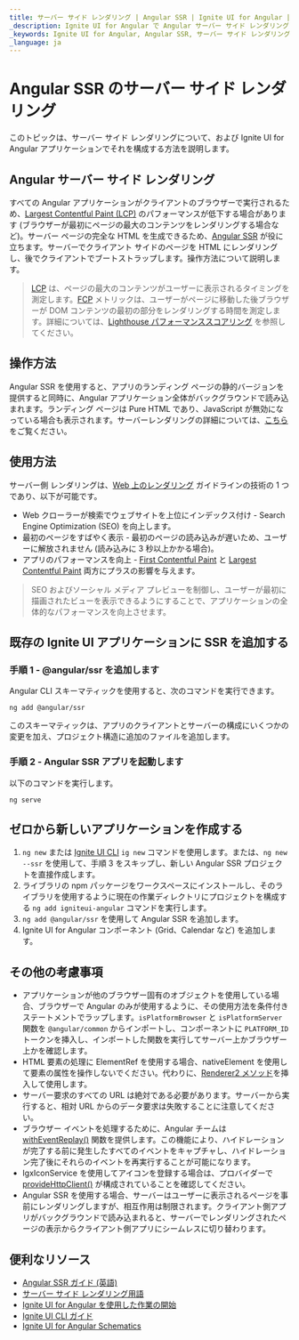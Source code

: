 ```yaml
---
title: サーバー サイド レンダリング | Angular SSR | Ignite UI for Angular | インフラジスティックス
_description: Ignite UI for Angular で Angular サーバー サイド レンダリングを使用する方法。
_keywords: Ignite UI for Angular, Angular SSR, サーバー サイド レンダリング
_language: ja
---
```


# Angular SSR のサーバー サイド レンダリング

このトピックは、サーバー サイド レンダリングについて、および Ignite UI for Angular アプリケーションでそれを構成する方法を説明します。 

## Angular サーバー サイド レンダリング

すべての Angular アプリケーションがクライアントのブラウザーで実行されるため、[Largest Contentful Paint (LCP)](https://web.dev/articles/lcp) のパフォーマンスが低下する場合があります (ブラウザーが最初にページの最大のコンテンツをレンダリングする場合など)。サーバー ページの完全な HTML を生成できるため、[Angular SSR](https://angular.dev/guide/ssr) が役に立ちます。サーバーでクライアント サイドのページを HTML にレンダリングし、後でクライアントでブートストラップします。操作方法について説明します。

> [LCP](https://web.dev/articles/lcp) は、ページの最大のコンテンツがユーザーに表示されるタイミングを測定します。[FCP](https://web.dev/first-contentful-paint) メトリックは、ユーザーがページに移動した後ブラウザーが DOM コンテンツの最初の部分をレンダリングする時間を測定します。詳細については、[Lighthouse パフォーマンススコアリング](https://web.dev/performance-scoring) を参照してください。



## 操作方法

Angular SSR を使用すると、アプリのランディング ページの静的バージョンを提供すると同時に、Angular アプリケーション全体がバックグラウンドで読み込まれます。ランディング ページは Pure HTML であり、JavaScript が無効になっている場合も表示されます。サーバーレンダリングの詳細については、[こちら](https://web.dev/articles/rendering-on-the-web?hl=ja)をご覧ください。

## 使用方法

サーバー側 レンダリングは、[Web 上のレンダリング](https://web.dev/articles/rendering-on-the-web?hl=ja) ガイドラインの技術の 1 つであり、以下が可能です。
- Web クローラーが検索でウェブサイトを上位にインデックス付け - Search Engine Optimization (SEO) を向上します。
- 最初のページをすばやく表示 - 最初のページの読み込みが遅いため、ユーザーに解放されません (読み込みに 3 秒以上かかる場合)。
- アプリのパフォーマンスを向上 - [First Contentful Paint](https://developer.chrome.com/docs/lighthouse/performance/first-contentful-paint?hl=ja) と [Largest Contentful Paint](https://web.dev/articles/lcp?hl=ja) 両方にプラスの影響を与えます。 

> SEO およびソーシャル メディア プレビューを制御し、ユーザーが最初に描画されたビューを表示できるようにすることで、アプリケーションの全体的なパフォーマンスを向上させます。

## 既存の Ignite UI アプリケーションに SSR を追加する

### 手順 1 - @angular/ssr を追加します
Angular CLI スキーマティックを使用すると、次のコマンドを実行できます。

```
ng add @angular/ssr
```

このスキーマティックは、アプリのクライアントとサーバーの構成にいくつかの変更を加え、プロジェクト構造に追加のファイルを追加します。

### 手順 2 - Angular SSR アプリを起動します
以下のコマンドを実行します。

```
ng serve
```

## ゼロから新しいアプリケーションを作成する 

1. `ng new` または [Ignite UI CLI](./cli/getting-started-with-cli.md) `ig new` コマンドを使用します。または、`ng new --ssr` を使用して、手順 3 をスキップし、新しい Angular SSR プロジェクトを直接作成します。
2. ライブラリの npm パッケージをワークスペースにインストールし、そのライブラリを使用するように現在の作業ディレクトリにプロジェクトを構成する `ng add igniteui-angular` コマンドを実行します。
3. `ng add @angular/ssr` を使用して Angular SSR を追加します。
4. Ignite UI for Angular コンポーネント (Grid、Calendar など) を追加します。

## その他の考慮事項

- アプリケーションが他のブラウザー固有のオブジェクトを使用している場合、ブラウザーで Angular のみが使用するように、その使用方法を条件付きステートメントでラップします。`isPlatformBrowser` と `isPlatformServer` 関数を `@angular/common` からインポートし、コンポーネントに `PLATFORM_ID` トークンを挿入し、インポートした関数を実行してサーバー上かブラウザー上かを確認します。 
- HTML 要素の処理に ElementRef を使用する場合、nativeElement を使用して要素の属性を操作しないでください。代わりに、[Renderer2 メソッド](https://alligator.io/angular/using-renderer2)を挿入して使用します。
- サーバー要求のすべての URL は絶対である必要があります。サーバーから実行すると、相対 URL からのデータ要求は失敗することに注意してください。
- ブラウザー イベントを処理するために、Angular チームは [withEventReplay()](https://angular.jp/guide/hydration#イベントのキャプチャと再生) 関数を提供します。この機能により、ハイドレーションが完了する前に発生したすべてのイベントをキャプチャし、ハイドレーション完了後にそれらのイベントを再実行することが可能になります。
- IgxIconService を使用してアイコンを登録する場合は、プロバイダーで [provideHttpClient()](https://angular.dev/api/common/http/provideHttpClient) が構成されていることを確認してください。
- Angular SSR を使用する場合、サーバーはユーザーに表示されるページを事前にレンダリングしますが、相互作用は制限されます。クライアント側アプリがバックグラウンドで読み込まれると、サーバーでレンダリングされたページの表示からクライアント側アプリにシームレスに切り替わります。

## 便利なリソース

<div class="divider--half"></div>

* [Angular SSR ガイド (英語)](https://angular.jp/guide/ssr)
* [サーバー サイド レンダリング用語](https://web.dev/articles/rendering-on-the-web?hl=ja)
* [Ignite UI for Angular を使用した作業の開始](getting-started.md)
* [Ignite UI CLI ガイド](cli/step-by-step-guide-using-cli.md)
* [Ignite UI for Angular Schematics](cli/step-by-step-guide-using-angular-schematics.md)